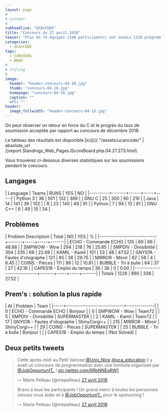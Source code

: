 ```yaml
---
layout: page
#
# Content
#
subheadline: "UCAnCODE"
title: "Concours du 27 avril 2018"
teaser: "Plus de 74 équipes (148 participants) ont soumis 1228 programmes pour résoudre les 9 problèmes proposés."
categories:
  - UCAnCODE 
tags:
  - CONCOURS
  - NEWS
#
# Styling
#
image:
  header: "header-concours-04-18.jpg"
  thumb: "concours-04-18.jpg"
  homepage: "concours-04-18.jpg"
  caption: ""
  url: ""
header:
  image_fullwidth: "header-concours-04-18.jpg"
---
```


  On peut observer un retour en force du C et le progrès du taux de soumission acceptée par rapport au concours de décembre 2018. 

 Le tableau des résultats est disponible [ici]({{ "/assets/ucancode/" | absolute_url }}report.Standings_Web_Pages.iScoreBoard.php.04.27.273.html).

  Vous trouverez ci-dessous diverses statistiques sur les soumissions pendant le concours.

## Langages ##

| Language | Teams | RUNS | YES | NO  |
|----------+-------+------+-----+-----|
| Python 3 |    36 |  501 | 132 | 369 |
| GNU C    |    25 |  300 |  90 | 210 |
| Java     |    14 |  141 |  39 | 102 |
| R        |    23 |  140 |  49 |  91 |
| Python   |     7 |   94 |  13 |  81 |
| GNU C++  |     6 |   49 |  15 |  34 |


## Problèmes ##


| Problem Description         | Total |  NO | YES |     % |
|-----------------------------+-------+-----+-----+-------|
| ECHO - Commande ECHO        |   135 |  69 |  66 | 48.88 |
| SMPWOW - Wow                |   294 | 218 |  76 | 25.85 |
| SMPDIV - Divisibilité       |   304 | 235 |  69 | 22.69 |
| KAMIL - Kamil               |   101 |  53 |  48 | 47.52 |
| GNY07A - Fautes d'otographe |   121 |  85 |  36 | 29.75 |
| MIRROR - Miroir             |    62 |  58 |   4 |  6.45 |
| COINS - Pièces              |   111 |  99 |  12 | 10.81 |
| BUBBLE - Tri à bulle        |    64 |  37 |  27 | 42.18 |
| CAPES18 - Emploi du temps   |    36 |  36 |   0 |  0.00 |
|-----------------------------+-------+-----+-----+-------|
| Totals                      |  1228 | 890 | 338 | 27.52 |



## Prem's : solution la plus rapide ##

|  At | Problem                     | Team         |
|-----+-----------------------------+--------------|
|   0 | ECHO - Commande ECHO        | Bonjour      |
|   0 | SMPWOW - Wow                | Team72       |
|   5 | SMPDIV - Divisibilité       | SUPERMASTER  |
|   2 | KAMIL - Kamil               | Team72       |
|  17 | GNY07A - Fautes d'otographe | ShinyCorgi++ |
| 215 | MIRROR - Miroir             | ShinyCorgi++ |
|  29 | COINS - Pièces              | SUPERMASTER  |
|  25 | BUBBLE - Tri à bulle        | Bonjour      |
|     | CAPES18 - Emploi du temps   | (Not Solved) |


## Deux petits tweets ##

<blockquote class="twitter-tweet" data-lang="fr"><p lang="fr" dir="ltr">Cette après-midi au Petit Valrose <a href="https://twitter.com/Univ_Nice?ref_src=twsrc%5Etfw">@Univ_Nice</a> <a href="https://twitter.com/uca_education?ref_src=twsrc%5Etfw">@uca_education</a> il y avait un concours de programmation avec une tombola organisée par <a href="https://twitter.com/JobOpportunIT_?ref_src=twsrc%5Etfw">@JobOpportunIT_</a> ! <a href="https://t.co/6RbNNEqRW1">pic.twitter.com/6RbNNEqRW1</a></p>&mdash; Marie Pelleau (@mepelleau) <a href="https://twitter.com/mepelleau/status/989963884206444544?ref_src=twsrc%5Etfw">27 avril 2018</a></blockquote>


<blockquote class="twitter-tweet" data-conversation="none" data-lang="fr"><p lang="fr" dir="ltr">Bravo à tous les participants ! Un grand merci à toutes les personnes venues nous aider et à <a href="https://twitter.com/JobOpportunIT_?ref_src=twsrc%5Etfw">@JobOpportunIT_</a> pour le sponsoring !</p>&mdash; Marie Pelleau (@mepelleau) <a href="https://twitter.com/mepelleau/status/989966768180514818?ref_src=twsrc%5Etfw">27 avril 2018</a></blockquote>
<script async src="https://platform.twitter.com/widgets.js" charset="utf-8"></script>


